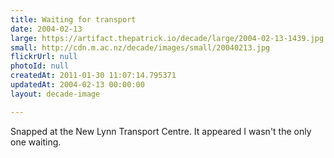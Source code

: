 ```yaml
---
title: Waiting for transport
date: 2004-02-13
large: https://artifact.thepatrick.io/decade/large/2004-02-13-1439.jpg
small: http://cdn.m.ac.nz/decade/images/small/20040213.jpg
flickrUrl: null
photoId: null
createdAt: 2011-01-30 11:07:14.795371
updatedAt: 2004-02-13 00:00:00
layout: decade-image

---
```

Snapped at the New Lynn Transport Centre. It appeared I wasn't the only one waiting.
